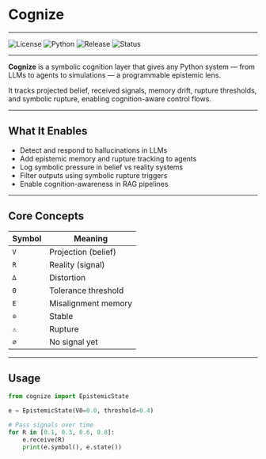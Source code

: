 # Cognize
---

![License](https://img.shields.io/badge/license-Apache%202.0-blue)
![Python](https://img.shields.io/badge/python-3.8+-blue)
![Release](https://img.shields.io/badge/version-v0.1.0-informational)
![Status](https://img.shields.io/badge/status-beta-orange)

---

**Cognize** is a symbolic cognition layer that gives any Python system — from LLMs to agents to simulations — a programmable epistemic lens.

It tracks projected belief, received signals, memory drift, rupture thresholds, and symbolic rupture, enabling cognition-aware control flows.

---

## What It Enables

- Detect and respond to hallucinations in LLMs  
- Add epistemic memory and rupture tracking to agents  
- Log symbolic pressure in belief vs reality systems  
- Filter outputs using symbolic rupture triggers  
- Enable cognition-awareness in RAG pipelines

---

## Core Concepts

| Symbol | Meaning                |
|--------|------------------------|
| `V`    | Projection (belief)    |
| `R`    | Reality (signal)       |
| `∆`    | Distortion             |
| `Θ`    | Tolerance threshold    |
| `E`    | Misalignment memory    |
| `⊙`    | Stable                 |
| `⚠`    | Rupture                |
| `∅`    | No signal yet          |

---

## Usage

```python
from cognize import EpistemicState

e = EpistemicState(V0=0.0, threshold=0.4)

# Pass signals over time
for R in [0.1, 0.3, 0.6, 0.8]:
    e.receive(R)
    print(e.symbol(), e.state())
